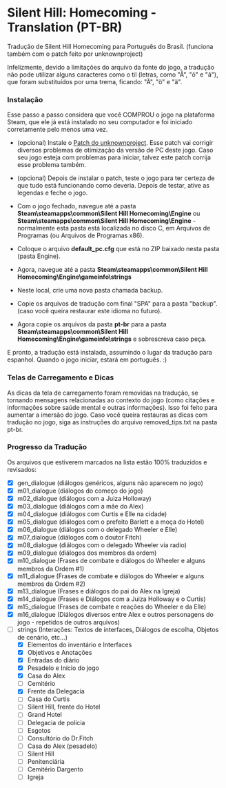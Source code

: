 # Silent Hill: Homecoming - Translation (PT-BR)

Tradução de Silent Hill Homecoming para Português do Brasil. (funciona também com o patch feito por unknownproject)

Infelizmente, devido a limitações do arquivo da fonte do jogo, a tradução não pode utilizar alguns caracteres como o til (letras, como "Ã", "õ" e "ã"), que foram substituídos por uma trema, ficando: "Ä", "ö" e "ä".


### Instalação

Esse passo a passo considera que você COMPROU o jogo na plataforma Steam, que ele já está instalado no seu computador e foi iniciado corretamente pelo menos uma vez.


- (opcional) Instale o [Patch do unknownproject](https://unknownproject.github.io/silent_hill). Esse patch vai corrigir diversos problemas de otimização da versão de PC deste jogo. Caso seu jogo esteja com problemas para iniciar, talvez este patch corrija esse problema também.

- (opcional) Depois de instalar o patch, teste o jogo para ter certeza de que tudo está funcionando como deveria. Depois de testar, ative as legendas e feche o jogo.

- Com o jogo fechado, navegue até a pasta **Steam\steamapps\common\Silent Hill Homecoming\Engine** ou **Steam\steamapps\common\Silent Hill Homecoming\Engine** - normalmente esta pasta está localizada no disco C, em Arquivos de Programas (ou Arquivos de Programas x86).

- Coloque o arquivo **default_pc.cfg** que está no ZIP baixado nesta pasta (pasta Engine). 

- Agora, navegue até a pasta **Steam\steamapps\common\Silent Hill Homecoming\Engine\gameinfo\strings**

- Neste local, crie uma nova pasta chamada backup.

- Copie os arquivos de tradução com final "SPA" para a pasta "backup". (caso você queira restaurar este idioma no futuro).

- Agora copie os arquivos da pasta **pt-br** para a pasta **Steam\steamapps\common\Silent Hill Homecoming\Engine\gameinfo\strings** e sobrescreva caso peça.


E pronto, a tradução está instalada, assumindo o lugar da tradução para espanhol. Quando o jogo iniciar, estará em português. :)



### Telas de Carregamento e Dicas

As dicas da tela de carregamento foram removidas na tradução, se tornando mensagens relacionadas ao contexto do jogo (como citações e informações sobre saúde mental e outras informações). Isso foi feito para aumentar a imersão do jogo. Caso você queira restauras as dicas com tradução no jogo, siga as instruções do arquivo removed_tips.txt na pasta pt-br.



### Progresso da Tradução

Os arquivos que estiverem marcados na lista estão 100% traduzidos e revisados:

- [x] gen_dialogue (diálogos genéricos, alguns não aparecem no jogo)
- [x] m01_dialogue (diálogos do começo do jogo)
- [x] m02_dialogue (diálogos com a Juiza Holloway)
- [x] m03_dialogue (diálogos com a mãe do Alex)
- [x] m04_dialogue (diálogos com Curtis e Elle na cidade)
- [x] m05_dialogue (diálogos com o prefeito Barlett e a moça do Hotel)
- [x] m06_dialogue (diálogos com o delegado Wheeler e Elle)
- [x] m07_dialogue (diálogos com o doutor Fitch)
- [x] m08_dialogue (diálogos com o delegado Wheeler via radio)
- [x] m09_dialogue (diálogos dos membros da ordem)
- [x] m10_dialogue (Frases de combate e diálogos do Wheeler e alguns membros da Ordem #1)
- [x] m11_dialogue (Frases de combate e diálogos do Wheeler e alguns membros da Ordem #2)
- [x] m13_dialogue (Frases e diálogos do pai do Alex na Igreja)
- [x] m14_dialogue (Frases e Diálogos com a Juiza Holloway e o Curtis)
- [x] m15_dialogue (Frases de combate e reações do Wheeler e da Elle)
- [x] m16_dialogue (Diálogos diversos entre Alex e outros personagens do jogo - repetidos de outros arquivos)
- [ ] strings      (Interações: Textos de interfaces, Diálogos de escolha, Objetos de cenário, etc...)
    - [x] Elementos do inventário e Interfaces
    - [x] Objetivos e Anotações
    - [x] Entradas do diário
    - [x] Pesadelo e Início do jogo
    - [x] Casa do Alex
    - [ ] Cemitério
    - [x] Frente da Delegacia
    - [ ] Casa do Curtis
    - [ ] Silent Hill, frente do Hotel
    - [ ] Grand Hotel
    - [ ] Delegacia de polícia
    - [ ] Esgotos
    - [ ] Consultório do Dr.Fitch
    - [ ] Casa do Alex (pesadelo)
    - [ ] Silent Hill
    - [ ] Penitenciária
    - [ ] Cemitério Dargento
    - [ ] Igreja
